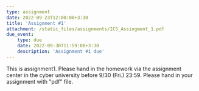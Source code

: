 ```yaml
---
type: assignment
date: 2022-09-23T12:00:00+3:30
title: 'Assignment #1'
attachment: /static_files/assignments/ICS_Assingment_1.pdf
due_event: 
    type: due
    date: 2022-09-30T11:59:00+3:30
    description: 'Assignment #1 due'
---
```

This is assignment1.
Please hand in the homework via the assignment center in the cyber university before 9/30 (Fri.) 23:59.
Please hand in your assignment with "pdf" file.
